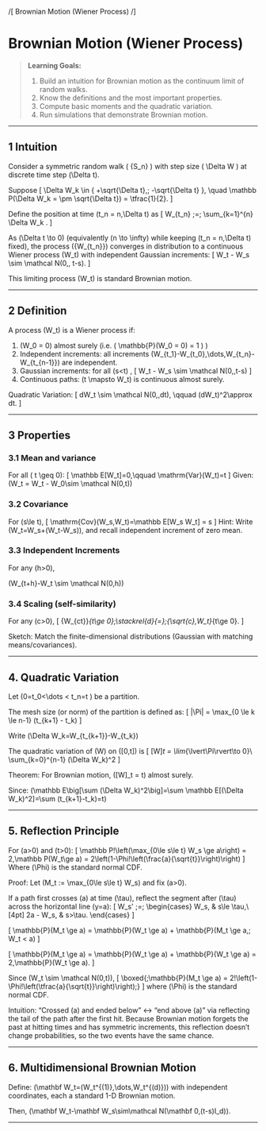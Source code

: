 /[ Brownian Motion (Wiener Process) /]

# Brownian Motion (Wiener Process)

> **Learning Goals:** 
> 1) Build an intuition for Brownian motion as the continuum limit of random walks.  
> 2) Know the definitions and the most important properties.  
> 3) Compute basic moments and the quadratic variation.  
> 4) Run simulations that demonstrate Brownian motion.

---

## 1 Intuition

Consider a symmetric random walk \( \{S_n\} \) with step size \( \Delta W \) at discrete time step \(\Delta t\).

Suppose
\[
\Delta W_k \in \{ +\sqrt{\Delta t},\; -\sqrt{\Delta t} \}, \quad \mathbb P(\Delta W_k = \pm \sqrt{\Delta t}) = \tfrac{1}{2}.
\]

Define the position at time \(t_n = n\,\Delta t\) as
\[
W_{t_n} \;=\; \sum_{k=1}^{n} \Delta W_k .
\]

As \(\Delta t \to 0\) (equivalently \(n \to \infty\) while keeping \(t_n = n\,\Delta t\) fixed), the process \(\{W_{t_n}\}\) converges in distribution to a continuous Wiener process \(W_t\) with independent Gaussian increments:
\[
W_t - W_s \sim \mathcal N(0,\, t-s).
\]

This limiting process \(W_t\) is standard Brownian motion.

---

## 2 Definition

A process \(W_t\) is a Wiener process if:

1. \(W_0 = 0\) almost surely (i.e. \( \mathbb{P}(W_0 = 0) = 1 \) )
2. Independent increments: all increments \(W_{t_1}-W_{t_0},\dots,W_{t_n}-W_{t_{n-1}}\) are independent.
3. Gaussian increments: for all \(s<t\) ,
\[
W_t - W_s \sim \mathcal N(0,\,t-s)
\]
4. Continuous paths: \(t \mapsto W_t\) is continuous almost surely.

Quadratic Variation:
\[
dW_t \sim \mathcal N(0,\,dt), \qquad (dW_t)^2\approx dt.
\]

---

## 3 Properties

### 3.1 Mean and variance
For all \( t \geq 0\):
\[
\mathbb E[W_t]=0,\qquad \mathrm{Var}(W_t)=t
\]
Given: \(W_t = W_t - W_0\sim \mathcal N(0,t)\)

### 3.2 Covariance
For \(s\le t\),
\[
\mathrm{Cov}(W_s,W_t)=\mathbb E[W_s W_t] = s
\]
Hint: Write \(W_t=W_s+(W_t-W_s)\), and recall independent increment of zero mean.

### 3.3 Independent Increments
For any \(h>0\), 

\(W_{t+h}-W_t \sim \mathcal N(0,h)\)

### 3.4 Scaling (self-similarity)
For any \(c>0\),
\[
\{W_{ct}\}_{t\ge 0}\;\stackrel{d}{=}\;\{\sqrt{c}\,W_t\}_{t\ge 0}.
\]

Sketch: Match the finite-dimensional distributions (Gaussian with matching means/covariances).

---

## 4. Quadratic Variation

Let \(0=t_0<\dots < t_n=t \) be a partition. 

The mesh size (or norm) of the partition is defined as: 
\[
|\Pi| = \max_{0 \le k \le n-1} (t_{k+1} - t_k)
\]

Write \(\Delta W_k=W_{t_{k+1}}-W_{t_k}\)

The quadratic variation of \(W\) on \([0,t]\) is
\[
[W]_t = \lim_{\lvert\Pi\rvert\to 0}\ \sum_{k=0}^{n-1} (\Delta W_k)^2
\]

Theorem: For Brownian motion, \([W]_t = t\) almost surely.

Since: \(\mathbb E\big[\sum (\Delta W_k)^2\big]=\sum \mathbb E[(\Delta W_k)^2]=\sum (t_{k+1}-t_k)=t\)

---

## 5. Reflection Principle

For \(a>0\) and \(t>0\):
\[
\mathbb P\!\left(\max_{0\le s\le t} W_s \ge a\right) = 2\,\mathbb P(W_t\ge a) = 2\left(1-\Phi\!\left(\frac{a}{\sqrt{t}}\right)\right)
\]
Where \(\Phi\) is the standard normal CDF.

Proof: 
Let \(M_t := \max_{0\le s\le t} W_s\) and fix \(a>0\).

If a path first crosses \(a\) at time \(\tau\), reflect the segment after \(\tau\) across the horizontal line \(y=a\):
\[
W_s' \;=\;
\begin{cases}
W_s, & s\le \tau,\\[4pt]
2a - W_s, & s>\tau.
\end{cases}
\]

\[
\mathbb{P}(M_t \ge a)
= \mathbb{P}(W_t \ge a) + \mathbb{P}(M_t \ge a,\; W_t < a)
\]

\[
\mathbb{P}(M_t \ge a)
= \mathbb{P}(W_t \ge a) + \mathbb{P}(W_t \ge a)
= 2\,\mathbb{P}(W_t \ge a).
\]

Since \(W_t \sim \mathcal N(0,t)\),
\[
\boxed{\;\mathbb{P}(M_t \ge a) = 2\!\left(1-\Phi\!\left(\tfrac{a}{\sqrt{t}}\right)\right)\;}
\]
where \(\Phi\) is the standard normal CDF.

Intuition: “Crossed \(a\) and ended below” ↔ “end above \(a\)” via reflecting the tail of the path after the first hit. Because Brownian motion forgets the past at hitting times and has symmetric increments, this reflection doesn’t change probabilities, so the two events have the same chance.

---

## 6. Multidimensional Brownian Motion

Define: \(\mathbf W_t=(W_t^{(1)},\dots,W_t^{(d)})\) with independent coordinates, each a standard 1-D Brownian motion. 

Then, \(\mathbf W_t-\mathbf W_s\sim\mathcal N(\mathbf 0,(t-s)I_d)\).

---

